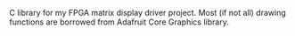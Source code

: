 C library for my FPGA matrix display driver project. Most (if not all) drawing functions are borrowed from Adafruit Core Graphics library.
